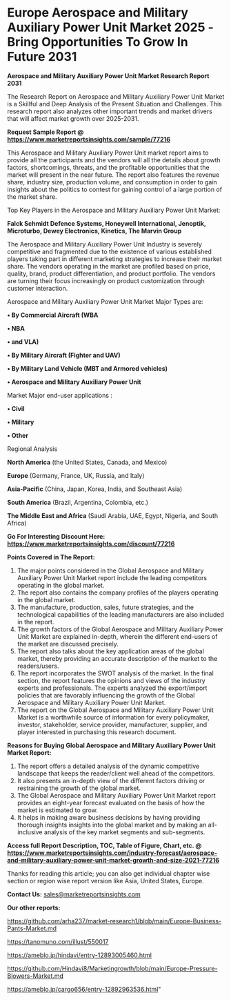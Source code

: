 # Europe Aerospace and Military Auxiliary Power Unit Market 2025 -Bring Opportunities To Grow In Future 2031

<strong>Aerospace and Military Auxiliary Power Unit Market Research Report 2031</strong>

The Research Report on Aerospace and Military Auxiliary Power Unit Market is a Skillful and Deep Analysis of the Present Situation and Challenges. This research report also analyzes other important trends and market drivers that will affect market growth over 2025-2031.

<strong>Request Sample Report @ <a href=https://www.marketreportsinsights.com/sample/77216>https://www.marketreportsinsights.com/sample/77216</a></strong>

This Aerospace and Military Auxiliary Power Unit market report aims to provide all the participants and the vendors will all the details about growth factors, shortcomings, threats, and the profitable opportunities that the market will present in the near future. The report also features the revenue share, industry size, production volume, and consumption in order to gain insights about the politics to contest for gaining control of a large portion of the market share.

Top Key Players in the Aerospace and Military Auxiliary Power Unit Market:

<strong>Falck Schmidt Defence Systems, Honeywell International, Jenoptik, Microturbo, Dewey Electronics, Kinetics, The Marvin Group</strong>

The Aerospace and Military Auxiliary Power Unit Industry is severely competitive and fragmented due to the existence of various established players taking part in different marketing strategies to increase their market share. The vendors operating in the market are profiled based on price, quality, brand, product differentiation, and product portfolio. The vendors are turning their focus increasingly on product customization through customer interaction.

Aerospace and Military Auxiliary Power Unit Market Major Types are:

<strong>• By Commercial Aircraft (WBA

• NBA

• and VLA)

• By Military Aircraft (Fighter and UAV)

• By Military Land Vehicle (MBT and Armored vehicles)

• Aerospace and Military Auxiliary Power Unit</strong>

Market Major end-user applications :

<strong>• Civil

• Military

• Other</strong>

Regional Analysis

</u><strong><b>North America</b></strong> (the United States, Canada, and Mexico)

<strong><b>Europe </b></strong>(Germany, France, UK, Russia, and Italy)

<strong><b>Asia-Pacific</b></strong> (China, Japan, Korea, India, and Southeast Asia)

<strong><b>South America</b></strong> (Brazil, Argentina, Colombia, etc.)

<strong><b>The Middle East and Africa</b></strong> (Saudi Arabia, UAE, Egypt, Nigeria, and South Africa)

<strong>Go For Interesting Discount Here: <a href=https://www.marketreportsinsights.com/discount/77216>https://www.marketreportsinsights.com/discount/77216</a></strong>

<strong>Points Covered in The Report:</strong>
<ol>
  <li>The major points considered in the Global Aerospace and Military Auxiliary Power Unit Market report include the leading competitors operating in the global market.</li>
  <li>The report also contains the company profiles of the players operating in the global market.</li>
  <li>The manufacture, production, sales, future strategies, and the technological capabilities of the leading manufacturers are also included in the report.</li>
  <li>The growth factors of the Global Aerospace and Military Auxiliary Power Unit Market are explained in-depth, wherein the different end-users of the market are discussed precisely.</li>
  <li>The report also talks about the key application areas of the global market, thereby providing an accurate description of the market to the readers/users.</li>
  <li>The report incorporates the SWOT analysis of the market. In the final section, the report features the opinions and views of the industry experts and professionals. The experts analyzed the export/import policies that are favorably influencing the growth of the Global Aerospace and Military Auxiliary Power Unit Market.</li>
  <li>The report on the Global Aerospace and Military Auxiliary Power Unit Market is a worthwhile source of information for every policymaker, investor, stakeholder, service provider, manufacturer, supplier, and player interested in purchasing this research document.</li>
</ol>
<strong>Reasons for Buying Global Aerospace and Military Auxiliary Power Unit Market Report:</strong>

<ol>
  <li>The report offers a detailed analysis of the dynamic competitive landscape that keeps the reader/client well ahead of the competitors.</li>
  <li>It also presents an in-depth view of the different factors driving or restraining the growth of the global market.</li>
  <li>The Global Aerospace and Military Auxiliary Power Unit Market report provides an eight-year forecast evaluated on the basis of how the market is estimated to grow.</li>
  <li>It helps in making aware business decisions by having providing thorough insights insights into the global market and by making an all-inclusive analysis of the key market segments and sub-segments.</li>
</ol>
<strong>Access full Report Description, TOC, Table of Figure, Chart, etc. @ <a href=https://www.marketreportsinsights.com/industry-forecast/aerospace-and-military-auxiliary-power-unit-market-growth-and-size-2021-77216>https://www.marketreportsinsights.com/industry-forecast/aerospace-and-military-auxiliary-power-unit-market-growth-and-size-2021-77216</a></strong>


Thanks for reading this article; you can also get individual chapter wise section or region wise report version like Asia, United States, Europe.

<strong>Contact Us:</strong>
sales@marketreportsinsights.com

<strong>Our other reports:</strong>

<a href=https://github.com/arha237/market-research1/blob/main/Europe-Business-Pants-Market.md>https://github.com/arha237/market-research1/blob/main/Europe-Business-Pants-Market.md</a>

<a href=https://tanomuno.com/illust/550017>https://tanomuno.com/illust/550017</a>

<a href=https://ameblo.jp/hindavi/entry-12893005460.html>https://ameblo.jp/hindavi/entry-12893005460.html</a>

<a href=https://github.com/Hindavi8/Marketingrowth/blob/main/Europe-Pressure-Blowers-Market.md>https://github.com/Hindavi8/Marketingrowth/blob/main/Europe-Pressure-Blowers-Market.md</a>

<a href=https://ameblo.jp/cargo656/entry-12892963536.html>https://ameblo.jp/cargo656/entry-12892963536.html</a>"
